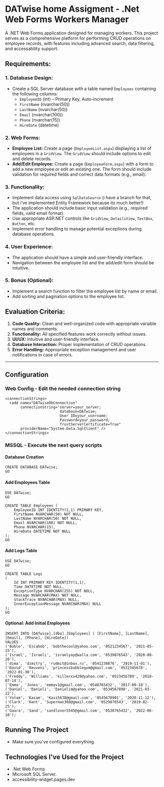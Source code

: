# DATwise home Assigment - .Net Web Forms Workers Manager
A .NET Web Forms application designed for managing workers. This project serves as a comprehensive platform for performing CRUD operations on employee records, with features including advanced search, data filtering, and accessability support.


## Requirements:

### 1. Database Design:
- Create a SQL Server database with a table named `Employees` containing the following columns:
  - `EmployeeID` (int) – Primary Key, Auto-increment
  - `FirstName` (nvarchar(50))
  - `LastName` (nvarchar(50))
  - `Email` (nvarchar(100))
  - `Phone` (nvarchar(15))
  - `HireDate` (datetime)

### 2. Web Forms:
- **Employee List:** Create a page (`EmployeeList.aspx`) displaying a list of employees in a `GridView`. The `GridView` should include options to edit and delete records.
- **Add/Edit Employee:** Create a page (`EmployeeForm.aspx`) with a form to add a new employee or edit an existing one. The form should include validation for required fields and correct data formats (e.g., email).

### 3. Functionality:
- Implement data access using `SqlDataSource` (i have a branch for that, but i've implemented Entity Framework because its much better!)
- The application should include basic input validation (e.g., required fields, valid email format).
- Use appropriate ASP.NET controls like `GridView`, `DetailsView`, `TextBox`, `Button`, etc.
- Implement error handling to manage potential exceptions during database operations.

### 4. User Experience:
- The application should have a simple and user-friendly interface.
- Navigation between the employee list and the add/edit form should be intuitive.

### 5. Bonus (Optional):
- Implement a search function to filter the employee list by name or email.
- Add sorting and pagination options to the employee list.

## Evaluation Criteria:

1. **Code Quality:** Clean and well-organized code with appropriate variable names and comments.
2. **Functionality:** All specified features work correctly without issues.
3. **UI/UX:** Intuitive and user-friendly interface.
4. **Database Interaction:** Proper implementation of CRUD operations.
5. **Error Handling:** Appropriate exception management and user notifications in case of errors.

---

## Configuration

### Web Config - Edit the needed connection string 
```
<connectionStrings>
  <add name="DATwiseDbConnection" 
       connectionString="server=your_server;
                         database=DATwise;
                         User ID=your_username;
                         Password=your_password;
                         TrustServerCertificate=True" 
       providerName="System.Data.SqlClient" />
</connectionStrings>
```

### MSSQL - Execute the next query scripts 

#### Database Creation
```
CREATE DATABASE DATwise;
GO
```
#### Add Employees Table
```
USE DATwise;
GO

CREATE TABLE Employees (
    EmployeeID INT IDENTITY(1,1) PRIMARY KEY, 
    FirstName NVARCHAR(50) NOT NULL, 
    LastName NVARCHAR(50) NOT NULL, 
    Email NVARCHAR(100) NOT NULL, 
    Phone NVARCHAR(15), 
    HireDate DATETIME NOT NULL 
);
GO
```

#### Add Logs Table
```
USE DATwise;
GO

CREATE TABLE Logs
(
    Id INT PRIMARY KEY IDENTITY(1,1),  
    Time DATETIME NOT NULL,            
    ExceptionType NVARCHAR(255) NOT NULL, 
    Message NVARCHAR(MAX) NOT NULL,    
    StackTrace NVARCHAR(MAX) NULL,     
    InnerExceptionMessage NVARCHAR(MAX) NULL 
);
GO
```

#### Optional: Add Initial Employees
```
INSERT INTO [DATwise].[dbo].[Employees] ( [FirstName], [LastName], [Email], [Phone], [HireDate])
VALUES
('Boblo', 'Escabob', 'bobthecool@yahoo.com', '0521234567', '2021-05-15'),
('Israel', 'Israeli', 'israelyay@walla.com', '0539876543', '2020-08-20'),
('dima', 'dimitry', 'rudmit@inbox.ru', '0541239876', '2019-11-01'),
('David', 'Reuveni', 'princessbubblegum@gmail.com', '0522345678', '2022-01-30'),
('Freddy', 'Williams', 'killerxx420@yahoo.com', '0523456789', '2018-07-14'),
('Emma', 'Jones', 'emmav1@gmail.com', '0548765432', '2017-09-18'),
('Daniel', 'Danieli', 'Danielim@yahoo.com', '0534567890', '2021-03-22'),
('Yotam', 'Kasam', 'Kasi5678@gmail.com', '0545678901', '2020-11-12'),
('Clark', 'Kent', 'Superman360@gmail.com', '0529876543', '2019-02-25'),
('Gaara', 'Sand', 'sandlover5545@gmail.com', '0538765432', '2022-06-10');

```

## Running The Project
- Make sure you've configured everything.

## Technologies I've Used for the Project
- .Net Web Forms
- Microsoft SQL Server.
- accessibility-widget.pages.dev

